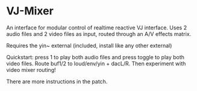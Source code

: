 # VJ-Mixer
An interface for modular control of realtime reactive VJ interface. Uses 2 audio files and 2 video files as input, routed through an A/V effects matrix.

Requires the yin~ external (included, install like any other external)

Quickstart: press 1 to play both audio files and press toggle to play both video files.
Route buf1/2 to loud/env/yin + dacL/R. Then experiment with video mixer routing!

There are more instructions in the patch.
